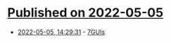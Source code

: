 # [Published on 2022-05-05](index.md)

* [2022-05-05, 14:29:31](https://news.ycombinator.com/item?id=31273802) - [7GUIs](https://eugenkiss.github.io/7guis/tasks/)
